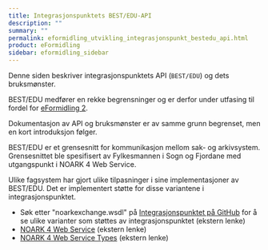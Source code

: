 ```yaml
---
title: Integrasjonspunktets BEST/EDU-API
description: ""
summary: ""
permalink: eformidling_utvikling_integrasjonspunkt_bestedu_api.html
product: eFormidling
sidebar: eformidling_sidebar
---
```


Denne siden beskriver integrasjonspunktets API (`BEST/EDU`) og dets bruksmønster.

BEST/EDU medfører en rekke begrensninger og er derfor under utfasing til fordel for [eFormidling 2](eformidling_utvikling_integrasjonspunkt_eformidling2_api.html).

Dokumentasjon av API og bruksmønster er av samme grunn begrenset, men en kort introduksjon følger.

BEST/EDU er et grensesnitt for kommunikasjon mellom sak- og arkivsystem. Grensesnittet ble spesifisert av Fylkesmannen
i Sogn og Fjordane med utgangspunkt i NOARK 4 Web Service.

Ulike fagsystem har gjort ulike tilpasninger i sine implementasjoner av BEST/EDU. Det er implementert støtte for disse
variantene i integrasjonspunktet.

- Søk etter "noarkexchange.wsdl" på [Integrasjonspunktet på GitHub](https://github.com/felleslosninger/efm-integrasjonspunkt/find/master) for å se ulike varianter som støttes av integrasjonspunktet (ekstern lenke)
- [NOARK 4 Web Service](https://github.com/arkivverket/schemas/blob/master/N4WS/latest/noark4ws.wsdl) (ekstern lenke)
- [NOARK 4 Web Service Types](https://github.com/arkivverket/schemas/blob/master/N4WS/latest/noark4ws-types.xsd) (ekstern lenke)
